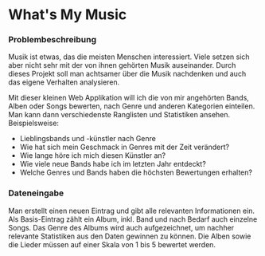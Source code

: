 # What's My Music
### Problembeschreibung
Musik ist etwas, das die meisten Menschen interessiert. 
Viele setzen sich aber nicht sehr mit der von ihnen gehörten Musik auseinander. 
Durch dieses Projekt soll man achtsamer über die Musik nachdenken und auch 
das eigene Verhalten analysieren.

Mit dieser kleinen Web Applikation will ich die von mir 
angehörten Bands, Alben oder Songs bewerten, nach Genre und anderen
Kategorien einteilen. Man kann dann verschiedenste Ranglisten und
Statistiken ansehen. Beispielsweise:

- Lieblingsbands und -künstler nach Genre
- Wie hat sich mein Geschmack in Genres mit der Zeit verändert?
- Wie lange höre ich mich diesen Künstler an?
- Wie viele neue Bands habe ich im letzten Jahr entdeckt?
- Welche Genres und Bands haben die höchsten Bewertungen erhalten?

### Dateneingabe
Man erstellt einen neuen Eintrag und gibt alle relevanten Informationen ein.
Als Basis-Eintrag zählt ein Album, inkl. Band und nach Bedarf auch einzelne Songs.
Das Genre des Albums wird auch aufgezeichnet, um nachher relevante Statistiken
aus den Daten gewinnen zu können.
Die Alben sowie die Lieder müssen auf einer Skala von 1 bis 5 bewertet werden.


